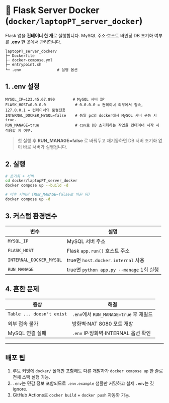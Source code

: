 # 🚀 Flask Server Docker (`docker/laptopPT_server_docker`)

Flask 앱을 **컨테이너 한 개**로 실행합니다. MySQL 주소·호스트 바인딩·DB 초기화 여부를 **.env** 한 곳에서 관리합니다.

```text
laptopPT_server_docker/
├─ Dockerfile
├─ docker-compose.yml
├─ entrypoint.sh
└─ .env                # 실행 옵션
```

## 1. .env 설정

```env
MYSQL_IP=123.45.67.890        # MySQL 서버 IP
FLASK_HOST=0.0.0.0             # 0.0.0.0 = 컨테이너 외부에서 접속, 127.0.0.1 = 컨테이너의 로컬전용
INTERNAL_DOCKER_MYSQL=false    # 동일 pc의 docker에서 MySQL 서버 구동 시 true.
RUN_MANAGE=true                # csv로 DB 초기화하는 작업을 컨테이너 시작 시 적용할 지 여부.
```

> 첫 실행 후 **RUN\_MANAGE=false** 로 바꿔두고 재기동하면 DB 서버 초기화 없이 바로 서버가 실행됩니다.

## 2. 실행

```bash
# 초기화 + 서버
cd docker/laptopPT_server_docker
docker compose up --build -d

# 이후 서버만 (RUN_MANAGE=false로 바꾼 뒤)
docker compose up -d
```

## 3. 커스텀 환경변수

| 변수                      | 설명                                   |
| ----------------------- | ------------------------------------ |
| `MYSQL_IP`              | MySQL 서버 주소                          |
| `FLASK_HOST`            | Flask `app.run()` 호스트 주소             |
| `INTERNAL_DOCKER_MYSQL` | true면 `host.docker.internal` 사용      |
| `RUN_MANAGE`            | true면 `python app.py --manage` 1회 실행 |

## 4. 흔한 문제

| 증상                        | 해결                               |
| ------------------------- |----------------------------------|
| `Table ... doesn't exist` | `.env`에서 `RUN_MANAGE=true` 후 재빌드 |
| 외부 접속 불가                  | 방화벽·NAT 8080 포트 개방               |
| MySQL 연결 실패               | `.env` IP·방화벽·INTERNAL 옵션 확인     |

---

## 배포 팁

1. 루트 커밋에 `docker/` 폴더만 포함해도 다른 개발자가 `docker compose up` 한 줄로 전체 스택 실행 가능.
2. `.env`는 민감 정보 포함되므로 `.env.example` 샘플만 커밋하고 실제 `.env`는 깃 ignore.
3. GitHub Actions로 `docker build` + `docker push` 자동화 가능.
